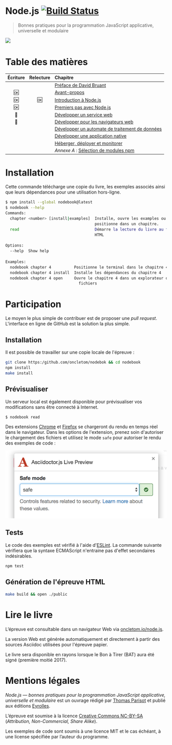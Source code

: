 # Node.js [![Build Status](https://travis-ci.org/oncletom/nodebook.svg)](https://travis-ci.org/oncletom/nodebook)

> Bonnes pratiques pour la programmation JavaScript applicative, universelle et modulaire

![](cover.png?raw=1)

# Table des matières

Écriture    | Relecture  | Chapitre
:----------:|:----------:|:--------
            |            | [Préface de David Bruant][foreword]
:ok:        |            | [Avant-propos][preamble]
:ok:        |:ok:        | [Introduction à Node.js][ch01]
:ok:        |            | [Premiers pas avec Node.js][ch02]
:construction: |         | [Développer un service web][ch03]
:memo:      |            | [Développer pour les navigateurs web][ch04]
            |            | [Développer un automate de traitement de données][ch05]
            |            | [Développer une application native][ch06]
            |            | [Héberger, déployer et monitorer][ch07]
            |            | _Annexe A_ : [Sélection de modules npm][a01]

# Installation

Cette commande télécharge une copie du livre, les exemples associés ainsi que leurs dépendances pour une utilisation hors-ligne.

```bash
$ npm install --global nodebook@latest
$ nodebook --help
Commands:
  chapter <number> [install|examples]  Installe, ouvre les examples ou
                                       positionne dans un chapitre.
  read                                 Démarre la lecture du livre au format
                                       HTML

Options:
  --help  Show help                                                    [boolean]

Examples:
  nodebook chapter 4          Positionne le terminal dans le chapitre 4
  nodebook chapter 4 install  Installe les dépendances du chapitre 4
  nodebook chapter 4 open     Ouvre le chapitre 4 dans un explorateur de
                                fichiers
```

# Participation

Le moyen le plus simple de contribuer est de proposer une _pull request_.
L'interface en ligne de GitHub est la solution la plus simple.

## Installation

Il est possible de travailler sur une copie locale de l'épreuve :

```bash
git clone https:/github.com/oncletom/nodebok && cd nodebook
npm install
make install
```

## Prévisualiser

Un serveur local est également disponible pour prévisualiser vos modifications sans être connecté à Internet.

```bash
$ nodebook read
```

Des extensions [Chrome][adoc-chrome] et [Firefox][adoc-firefox] se chargeront du rendu en temps réel dans le navigateur. Dans les options de l'extension, prenez soin d'autoriser le chargement des fichiers et utilisez le mode `safe` pour autoriser le rendu des exemples de code :

![](asciidoctor-extension-config.png)

[adoc-chrome]: https://chrome.google.com/webstore/detail/asciidoctorjs-live-previe/iaalpfgpbocpdfblpnhhgllgbdbchmia
[adoc-firefox]: https://addons.mozilla.org/fr/firefox/addon/asciidoctorjs-live-preview/

## Tests

Le code des exemples est vérifié à l'aide d'[ESLint](http://eslint.org/).
La commande suivante vérifiera que la syntaxe ECMAScript n'entraine pas d'effet secondaires indésirables.

```bash
npm test
```

## Génération de l'épreuve HTML

```bash
make build && open ./public
```


# Lire le livre

L’épreuve est consultable dans un navigateur Web via [oncletom.io/node.js][livre-web].

La version Web est générée automatiquement et directement à partir des sources Asciidoc utilisées pour l'épreuve papier.

Le livre sera disponible en rayons lorsque le Bon à Tirer (BAT) aura été signé (première moitié 2017).

# Mentions légales

_Node.js — bonnes pratiques pour la programmation JavaScript applicative, universelle et modulaire_ est un ouvrage rédigé par [Thomas Parisot](https://oncletom.io) et publié aux éditions [Eyrolles](http://www.eyrolles.fr).

L’épreuve est soumise à la licence [Creative Commons NC-BY-SA][cc-nc-by-sa] (_Attribution, Non-Commercial, Share Alike_).

Les exemples de code sont soumis à une licence MIT et le cas échéant, à une license spécifiée par l’auteur du programme.

[livre-web]: https://oncletom.io/node.js
[cc-nc-by-sa]: https://creativecommons.org/licenses/by-nc-sa/3.0/deed.fr
[foreword]: foreword/foreword-fr.adoc
[preamble]: foreword/preamble.adoc
[ch01]: chapter-01/index.adoc
[ch02]: chapter-02/index.adoc
[ch03]: chapter-03/index.adoc
[ch04]: chapter-04/index.adoc
[ch05]: chapter-05/index.adoc
[ch06]: chapter-06/index.adoc
[ch07]: chapter-07/index.adoc
[a01]: appendix-a/index.adoc

